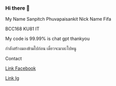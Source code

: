 ### Hi there 👋

My Name
Sanpitch Phuvapaisankit
Nick Name
Fifa

BCC168 
KU81 IT

My code is 99.99% is chat gpt thankyou 

กำลังสร้างมองข้ามไปก่อน เดี๋ยวจะมาละไปหนู

Contact 

[Link Facebook](https://www.facebook.com/fifa.rock.90)

[Link Ig](https://www.instagram.com/mooyoungbongkancha/?hl=id)
